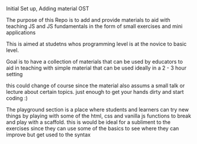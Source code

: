 Initial Set up, Adding material OST


The purpose of this Repo is to add and provide materials to aid with teaching JS and JS fundamentals in the form of small exercises and mini applications

This is aimed at studetns whos programming level is at the novice to basic level. 

Goal is to have a collection of materials that can be used by educators to aid in teaching with simple material that can be used ideally in a 2 - 3 hour setting 

this could change of course since the material also assums a small talk or lecture about certain topics. just enough to get your hands dirty and start coding :)


The playground section is a place where students and learners can try new things by playing with some of the html, css and vanilla js functions to break and play with a scaffold. this is would be ideal for a subliment to the exercises since they can use some of the basics to see where they can improve but get used to the syntax 

